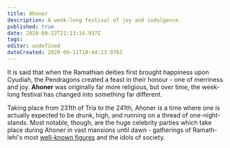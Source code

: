 ```yaml
---
title: Ahoner
description: A week-long festival of joy and indulgence.
published: true
date: 2020-09-22T21:13:14.937Z
tags: 
editor: undefined
dateCreated: 2020-09-11T18:44:23.976Z
---
```


It is said that when the Ramathian deities first brought happiness upon Cyudiah, the Pendragons created a feast in their honour - one of merriness and joy. **Ahoner** was originally far more religious, but over time, the week-long festival has changed into something far different.

Taking place from 231th of Tria to the 241th, Ahoner is a time where one is actually expected to be drunk, high, and running on a thread of one-night-stands. Most notable, though, are the huge celebrity parties which take place during Ahoner in vast mansions until dawn - gatherings of Ramath-lehi's most [well-known figures](/pop-culture-figures) and the idols of society.